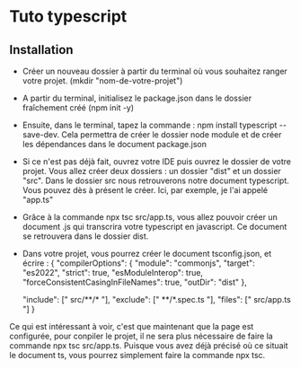 # Tuto typescript

## Installation

- Créer un nouveau dossier à partir du terminal où vous souhaitez ranger votre projet. (mkdir "nom-de-votre-projet")

- A partir du terminal, initialisez le package.json dans le dossier fraîchement créé (npm init -y)

- Ensuite, dans le terminal, tapez la commande : npm install typescript --save-dev. Cela permettra de créer le dossier node module et de créer les dépendances dans le document package.json

- Si ce n'est pas déjà fait, ouvrez votre IDE puis ouvrez le dossier de votre projet. Vous allez créer deux dossiers : un dossier "dist" et un dossier "src". Dans le dossier src nous retrouverons notre document typescript. Vous pouvez dès à présent le créer. Ici, par exemple, je l'ai appelé "app.ts"

- Grâce à la commande npx tsc src/app.ts, vous allez pouvoir créer un document .js qui transcrira votre typescript en javascript. Ce document se retrouvera dans le dossier dist.

- Dans votre projet, vous pourrez créer le document tsconfig.json, et écrire : 
{
  "compilerOptions": {
    "module": "commonjs",
    "target": "es2022",
    "strict": true,
    "esModuleInterop": true,
    "forceConsistentCasingInFileNames": true,
    "outDir": "dist"
  },

  "include": [" src/**/* "],
  "exclude": [" **/*.spec.ts "],
  "files": [" src/app.ts "]
}

Ce qui est intéressant à voir, c'est que maintenant que la page est configurée, pour conpiler le projet, il ne sera plus nécessaire de faire la commande npx tsc src/app.ts. Puisque vous avez déjà précisé où ce situait le document ts, vous pourrez simplement faire la commande npx tsc.